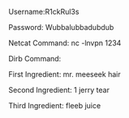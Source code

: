 Username:R1ckRul3s

Password: Wubbalubbadubdub

Netcat Command: nc -lnvpn 1234

Dirb Command:

First Ingredient: mr. meeseek hair

Second Ingredient:  1 jerry tear

Third Ingredient: fleeb juice
